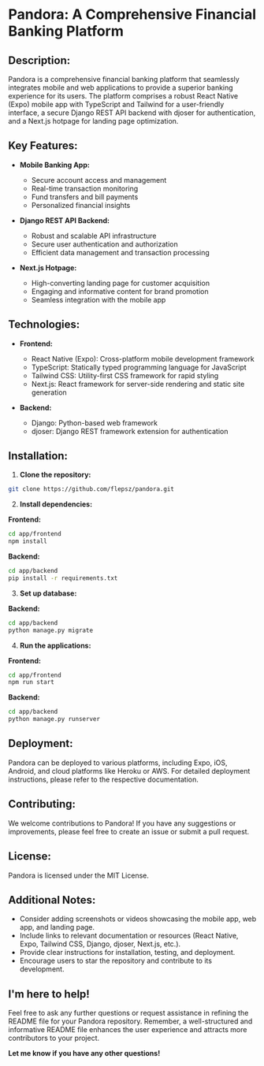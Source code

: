 # Pandora: A Comprehensive Financial Banking Platform

## **Description:**

Pandora is a comprehensive financial banking platform that seamlessly integrates mobile and web applications to provide a superior banking experience for its users. The platform comprises a robust React Native (Expo) mobile app with TypeScript and Tailwind for a user-friendly interface, a secure Django REST API backend with djoser for authentication, and a Next.js hotpage for landing page optimization.

## **Key Features:**

* **Mobile Banking App:**
    * Secure account access and management
    * Real-time transaction monitoring
    * Fund transfers and bill payments
    * Personalized financial insights

* **Django REST API Backend:**
    * Robust and scalable API infrastructure
    * Secure user authentication and authorization
    * Efficient data management and transaction processing

* **Next.js Hotpage:**
    * High-converting landing page for customer acquisition
    * Engaging and informative content for brand promotion
    * Seamless integration with the mobile app

## **Technologies:**

* **Frontend:**
    * React Native (Expo): Cross-platform mobile development framework
    * TypeScript: Statically typed programming language for JavaScript
    * Tailwind CSS: Utility-first CSS framework for rapid styling
    * Next.js: React framework for server-side rendering and static site generation

* **Backend:**
    * Django: Python-based web framework
    * djoser: Django REST framework extension for authentication

## **Installation:**

1. **Clone the repository:**

```bash
git clone https://github.com/flepsz/pandora.git
```

2. **Install dependencies:**

**Frontend:**

```bash
cd app/frontend
npm install
```

**Backend:**

```bash
cd app/backend
pip install -r requirements.txt
```

3. **Set up database:**

**Backend:**

```bash
cd app/backend
python manage.py migrate
```

4. **Run the applications:**

**Frontend:**

```bash
cd app/frontend
npm run start
```

**Backend:**

```bash
cd app/backend
python manage.py runserver
```

## **Deployment:**

Pandora can be deployed to various platforms, including Expo, iOS, Android, and cloud platforms like Heroku or AWS. For detailed deployment instructions, please refer to the respective documentation.

## **Contributing:**

We welcome contributions to Pandora! If you have any suggestions or improvements, please feel free to create an issue or submit a pull request.

## **License:**

Pandora is licensed under the MIT License.

## **Additional Notes:**

* Consider adding screenshots or videos showcasing the mobile app, web app, and landing page.
* Include links to relevant documentation or resources (React Native, Expo, Tailwind CSS, Django, djoser, Next.js, etc.).
* Provide clear instructions for installation, testing, and deployment.
* Encourage users to star the repository and contribute to its development.

## **I'm here to help!**

Feel free to ask any further questions or request assistance in refining the README file for your Pandora repository. Remember, a well-structured and informative README file enhances the user experience and attracts more contributors to your project.

**Let me know if you have any other questions!**
